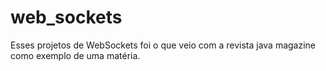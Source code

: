 web_sockets
===========

Esses projetos de WebSockets foi o que veio com a revista java magazine como exemplo de uma matéria.
